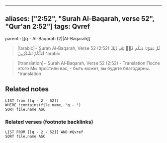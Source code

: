 
---
aliases: ["2:52", "Surah Al-Baqarah, verse 52", "Qur'an 2:52"]
tags: Qvref
---

parent:: [[q - Al-Baqarah (2)|Al-Baqarah]]

> [!arabic]+ Surah Al-Baqarah, Verse 52 (2:52)
> <span class="quran-arabic">ثُمَّ عَفَوْنَا عَنكُم مِّنۢ بَعْدِ ذَٰلِكَ لَعَلَّكُمْ تَشْكُرُونَ</span>
^arabic

> [!translation]+ Surah Al-Baqarah, Verse 52 (2:52) - Translation
> После этого Мы простили вас, - быть может, вы будете благодарны.
^translation



## Related notes
```dataview
LIST from [[q - 2 - 52]]
WHERE !contains(file.name, "q - ")
SORT file.name ASC
```

### Related verses (footnote backlinks)
```dataview
LIST FROM [[q - 2 - 52]] AND #Qvref
SORT file.name ASC
```


